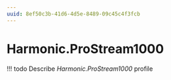 ```yaml
---
uuid: 8ef50c3b-41d6-4d5e-8489-09c45c4f3fcb
---
```



# Harmonic.ProStream1000


<!-- prettier-ignore -->
!!! todo
    Describe *Harmonic.ProStream1000* profile


